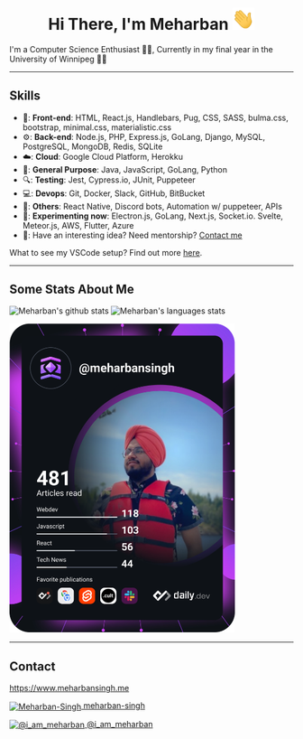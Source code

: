 <h1 align="Center">  Hi There, I'm Meharban <img src="https://raw.githubusercontent.com/ABSphreak/ABSphreak/master/gifs/Hi.gif" width="40px" /> </h1>

I'm a Computer Science Enthusiast  👨‍💻, Currently in my final year in the University of Winnipeg 👨‍🎓

----

## Skills
- 📰: **Front-end**: HTML, React.js, Handlebars, Pug, CSS, SASS, bulma.css, bootstrap, minimal.css, materialistic.css
- ⚙️: **Back-end**: Node.js, PHP, Express.js, GoLang, Django, MySQL, PostgreSQL, MongoDB, Redis, SQLite
- ☁️: **Cloud**: Google Cloud Platform, Herokku
- 🔖: **General Purpose**: Java, JavaScript, GoLang, Python
- 🔍: **Testing**: Jest, Cypress.io, JUnit, Puppeteer
- 💻: **Devops**: Git, Docker, Slack, GitHub, BitBucket
- 🤔: **Others**: React Native, Discord bots, Automation w/ puppeteer, APIs
- 🔧: **Experimenting now**: Electron.js, GoLang, Next.js, Socket.io. Svelte, Meteor.js, AWS, Flutter, Azure
- 👐: Have an interesting idea? Need mentorship? [Contact me](#contact-me)

What to see my VSCode setup? Find out more [here](https://gist.github.com/Meharban-Singh/8a9bad782010f87c19ef2cf88e5ade13).

----

## Some Stats About Me

<img  width="400" alt="Meharban's github stats" src="https://github-readme-stats.vercel.app/api?username=Meharban-Singh&show_icons=true&theme=merko">

<img  width="400" alt="Meharban's languages stats" src="https://github-readme-stats.vercel.app/api/top-langs/?username=Meharban-Singh&langs_count=10&theme=tokyonight&layout=compact" >

<a href="https://app.daily.dev/DailyDevTips"><img src="https://github.com/meharban-singh/meharban-singh/blob/master/devcard.svg" width="400" alt="Meharban Singh's Dev Card"/></a>

----

## Contact 

<p id="contact-me">
<a href="https://www.meharbansingh.me">https://www.meharbansingh.me</a>
  
<a href="https://www.linkedin.com/in/meharban-singh/" target="_blank"><img align="center" src="https://www.vectorlogo.zone/logos/linkedin/linkedin-icon.svg" alt="Meharban-Singh" height="25" width="25" /> meharban-singh</a>
  
<a href="https://twitter.com/i_am_meharban" target="_blank"><img align="center" src="https://www.vectorlogo.zone/logos/twitter/twitter-icon.svg" alt="@i_am_meharban" height="25" width="25" /> @i_am_meharban</a>
</p>
